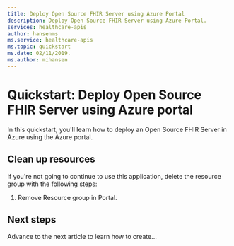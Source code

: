 ```yaml
---
title: Deploy Open Source FHIR Server using Azure Portal
description: Deploy Open Source FHIR Server using Azure Portal.
services: healthcare-apis
author: hansenms
ms.service: healthcare-apis
ms.topic: quickstart 
ms.date: 02/11/2019.
ms.author: mihansen
---
```


# Quickstart: Deploy Open Source FHIR Server using Azure portal

In this quickstart, you'll learn how to deploy an Open Source FHIR Server in Azure using the Azure portal.

## Clean up resources

If you're not going to continue to use this application, delete the resource group
with the following steps:

1. Remove Resource group in Portal.

## Next steps

Advance to the next article to learn how to create...